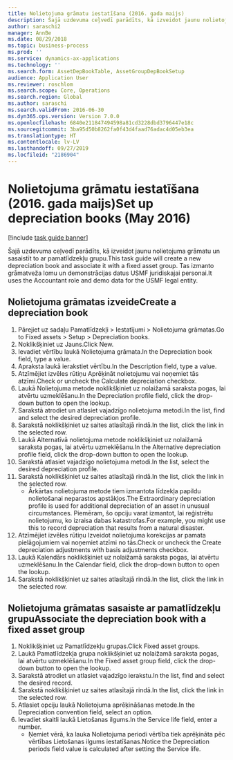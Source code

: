 ```yaml
---
title: Nolietojuma grāmatu iestatīšana (2016. gada maijs)
description: Šajā uzdevuma ceļvedī parādīts, kā izveidot jaunu nolietojuma grāmatu un sasaistīt to ar pamatlīdzekļu grupu.
author: saraschi2
manager: AnnBe
ms.date: 08/29/2018
ms.topic: business-process
ms.prod: ''
ms.service: dynamics-ax-applications
ms.technology: ''
ms.search.form: AssetDepBookTable, AssetGroupDepBookSetup
audience: Application User
ms.reviewer: roschlom
ms.search.scope: Core, Operations
ms.search.region: Global
ms.author: saraschi
ms.search.validFrom: 2016-06-30
ms.dyn365.ops.version: Version 7.0.0
ms.openlocfilehash: 6840e211847494598a81cd3228dbd3796447e18c
ms.sourcegitcommit: 3ba95d50b8262fa0f43d4faad76adac4d05eb3ea
ms.translationtype: HT
ms.contentlocale: lv-LV
ms.lasthandoff: 09/27/2019
ms.locfileid: "2186904"
---
```

# <a name="set-up-depreciation-books-may-2016"></a><span data-ttu-id="f1133-103">Nolietojuma grāmatu iestatīšana (2016. gada maijs)</span><span class="sxs-lookup"><span data-stu-id="f1133-103">Set up depreciation books (May 2016)</span></span>

[!include [task guide banner](../../includes/task-guide-banner.md)]

<span data-ttu-id="f1133-104">Šajā uzdevuma ceļvedī parādīts, kā izveidot jaunu nolietojuma grāmatu un sasaistīt to ar pamatlīdzekļu grupu.</span><span class="sxs-lookup"><span data-stu-id="f1133-104">This task guide will create a new depreciation book and associate it with a fixed asset group.</span></span>  <span data-ttu-id="f1133-105">Tas izmanto grāmatveža lomu un demonstrācijas datus USMF juridiskajai personai.</span><span class="sxs-lookup"><span data-stu-id="f1133-105">It uses the Accountant role and demo data for the USMF legal entity.</span></span>


## <a name="create-a-depreciation-book"></a><span data-ttu-id="f1133-106">Nolietojuma grāmatas izveide</span><span class="sxs-lookup"><span data-stu-id="f1133-106">Create a depreciation book</span></span>
1. <span data-ttu-id="f1133-107">Pārejiet uz sadaļu Pamatlīdzekļi > Iestatījumi > Nolietojuma grāmatas.</span><span class="sxs-lookup"><span data-stu-id="f1133-107">Go to Fixed assets > Setup > Depreciation books.</span></span>
2. <span data-ttu-id="f1133-108">Noklikšķiniet uz Jauns.</span><span class="sxs-lookup"><span data-stu-id="f1133-108">Click New.</span></span>
3. <span data-ttu-id="f1133-109">Ievadiet vērtību laukā Nolietojuma grāmata.</span><span class="sxs-lookup"><span data-stu-id="f1133-109">In the Depreciation book field, type a value.</span></span>
4. <span data-ttu-id="f1133-110">Apraksta laukā ierakstiet vērtību.</span><span class="sxs-lookup"><span data-stu-id="f1133-110">In the Description field, type a value.</span></span>
5. <span data-ttu-id="f1133-111">Atzīmējiet izvēles rūtiņu Aprēķināt nolietojumu vai noņemiet tās atzīmi.</span><span class="sxs-lookup"><span data-stu-id="f1133-111">Check or uncheck the Calculate depreciation checkbox.</span></span>
6. <span data-ttu-id="f1133-112">Laukā Nolietojuma metode noklikšķiniet uz nolaižamā saraksta pogas, lai atvērtu uzmeklēšanu.</span><span class="sxs-lookup"><span data-stu-id="f1133-112">In the Depreciation profile field, click the drop-down button to open the lookup.</span></span>
7. <span data-ttu-id="f1133-113">Sarakstā atrodiet un atlasiet vajadzīgo nolietojuma metodi.</span><span class="sxs-lookup"><span data-stu-id="f1133-113">In the list, find and select the desired depreciation profile.</span></span>
8. <span data-ttu-id="f1133-114">Sarakstā noklikšķiniet uz saites atlasītajā rindā.</span><span class="sxs-lookup"><span data-stu-id="f1133-114">In the list, click the link in the selected row.</span></span>
9. <span data-ttu-id="f1133-115">Laukā Alternatīvā nolietojuma metode noklikšķiniet uz nolaižamā saraksta pogas, lai atvērtu uzmeklēšanu.</span><span class="sxs-lookup"><span data-stu-id="f1133-115">In the Alternative depreciation profile field, click the drop-down button to open the lookup.</span></span>
10. <span data-ttu-id="f1133-116">Sarakstā atlasiet vajadzīgo nolietojuma metodi.</span><span class="sxs-lookup"><span data-stu-id="f1133-116">In the list, select the desired depreciation profile.</span></span>
11. <span data-ttu-id="f1133-117">Sarakstā noklikšķiniet uz saites atlasītajā rindā.</span><span class="sxs-lookup"><span data-stu-id="f1133-117">In the list, click the link in the selected row.</span></span>
    * <span data-ttu-id="f1133-118">Ārkārtas nolietojuma metode tiem izmantota līdzekļa papildu nolietošanai neparastos apstākļos.</span><span class="sxs-lookup"><span data-stu-id="f1133-118">The Extraordinary depreciation profile is used for additional depreciation of an asset in unusual circumstances.</span></span> <span data-ttu-id="f1133-119">Piemēram, šo opciju varat izmantot, lai reģistrētu nolietojumu, ko izraisa dabas katastrofas.</span><span class="sxs-lookup"><span data-stu-id="f1133-119">For example, you might use this to record depreciation that results from a natural disaster.</span></span>  
12. <span data-ttu-id="f1133-120">Atzīmējiet izvēles rūtiņu Izveidot nolietojuma korekcijas ar pamata pielāgojumiem vai noņemiet atzīmi no tās.</span><span class="sxs-lookup"><span data-stu-id="f1133-120">Check or uncheck the Create depreciation adjustments with basis adjustments checkbox.</span></span>
13. <span data-ttu-id="f1133-121">Laukā Kalendārs noklikšķiniet uz nolaižamā saraksta pogas, lai atvērtu uzmeklēšanu.</span><span class="sxs-lookup"><span data-stu-id="f1133-121">In the Calendar field, click the drop-down button to open the lookup.</span></span>
14. <span data-ttu-id="f1133-122">Sarakstā noklikšķiniet uz saites atlasītajā rindā.</span><span class="sxs-lookup"><span data-stu-id="f1133-122">In the list, click the link in the selected row.</span></span>

## <a name="associate-the-depreciation-book-with-a-fixed-asset-group"></a><span data-ttu-id="f1133-123">Nolietojuma grāmatas sasaiste ar pamatlīdzekļu grupu</span><span class="sxs-lookup"><span data-stu-id="f1133-123">Associate the depreciation book with a fixed asset group</span></span>
1. <span data-ttu-id="f1133-124">Noklikšķiniet uz Pamatlīdzekļu grupas.</span><span class="sxs-lookup"><span data-stu-id="f1133-124">Click Fixed asset groups.</span></span>
2. <span data-ttu-id="f1133-125">Laukā Pamatlīdzekļa grupa noklikšķiniet uz nolaižamā saraksta pogas, lai atvērtu uzmeklēšanu.</span><span class="sxs-lookup"><span data-stu-id="f1133-125">In the Fixed asset group field, click the drop-down button to open the lookup.</span></span>
3. <span data-ttu-id="f1133-126">Sarakstā atrodiet un atlasiet vajadzīgo ierakstu.</span><span class="sxs-lookup"><span data-stu-id="f1133-126">In the list, find and select the desired record.</span></span>
4. <span data-ttu-id="f1133-127">Sarakstā noklikšķiniet uz saites atlasītajā rindā.</span><span class="sxs-lookup"><span data-stu-id="f1133-127">In the list, click the link in the selected row.</span></span>
5. <span data-ttu-id="f1133-128">Atlasiet opciju laukā Nolietojuma aprēķināšanas metode.</span><span class="sxs-lookup"><span data-stu-id="f1133-128">In the Depreciation convention field, select an option.</span></span>
6. <span data-ttu-id="f1133-129">Ievadiet skaitli laukā Lietošanas ilgums.</span><span class="sxs-lookup"><span data-stu-id="f1133-129">In the Service life field, enter a number.</span></span>
    * <span data-ttu-id="f1133-130">Ņemiet vērā, ka lauka Nolietojuma periodi vērtība tiek aprēķināta pēc vērtības Lietošanas ilgums iestatīšanas.</span><span class="sxs-lookup"><span data-stu-id="f1133-130">Notice the Depreciation periods field value is calculated after setting the Service life.</span></span>  

